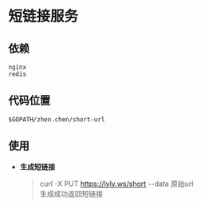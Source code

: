 # 短链接服务

## 依赖

    nginx
    redis

## 代码位置

    $GOPATH/zhen.chen/short-url

## 使用

* **生成短链接**

    >curl -X PUT https://lyly.ws/short --data 原始url    
    >生成成功返回短链接 